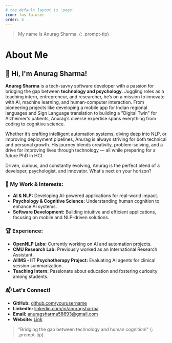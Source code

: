 ```yaml
---
# the default layout is 'page'
icon: fas fa-user
order: 4
---
```


> My name is Anurag Sharma.
{: .prompt-tip}

# About Me

## 👋 Hi, I'm Anurag Sharma!

**Anurag Sharma** is a tech-savvy software developer with a passion for bridging the gap between **technology and psychology**. Juggling roles as a teaching intern, entrepreneur, and researcher, he’s on a mission to innovate with AI, machine learning, and human-computer interaction. From pioneering projects like developing a mobile app for Indian regional languages and Sign Language translation to building a "Digital Twin" for Alzheimer's patients, Anurag’s diverse expertise spans everything from coding to cognitive science.

Whether it’s crafting intelligent automation systems, diving deep into NLP, or improving deployment pipelines, Anurag is always striving for both technical and personal growth. His journey blends creativity, problem-solving, and a drive for improving lives through technology — all while preparing for a future PhD in HCI.

Driven, curious, and constantly evolving, Anurag is the perfect blend of a developer, psychologist, and innovator. What's next on your horizon? 

### 🚀 My Work & Interests:
- **AI & NLP:** Developing AI-powered applications for real-world impact.
- **Psychology & Cognitive Science:** Understanding human cognition to enhance AI systems.
- **Software Development:** Building intuitive and efficient applications, focusing on mobile and NLP-driven solutions.

### 🏆 Experience:
- **OpenNLP Labs:** Currently working on AI and automation projects.
- **CMU Research Lab:** Previously worked as an International Research Assistant.
- **AIIMS - IIT Psychotherapy Project:** Evaluating AI agents for clinical session summarization.
- **Teaching Intern:** Passionate about education and fostering curiosity among students.

### 📬 Let's Connect!
- **GitHub:** [github.com/yourusername](https://github.com/yourusername)
- **LinkedIn:** [linkedin.com/in/anuragsharma](https://www.linkedin.com/in/anurag-sharma-6aa7ab216/)
- **Email:**  anuragsharma58693@gmail.com
- **Website:** [Link](https://anu0x7d4.netlify.app/)

> "Bridging the gap between technology and human cognition!"
{: .prompt-tip}


